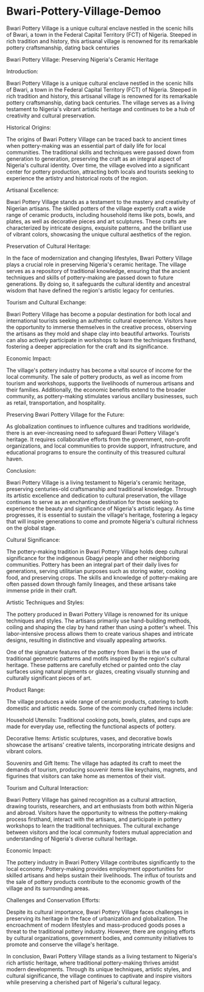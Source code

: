 # Bwari-Pottery-Village-Demoo
Bwari Pottery Village is a unique cultural enclave nestled in the scenic hills of Bwari, a town in the Federal Capital Territory (FCT) of Nigeria. Steeped in rich tradition and history, this artisanal village is renowned for its remarkable pottery craftsmanship, dating back centuries

Bwari Pottery Village: Preserving Nigeria's Ceramic Heritage

Introduction:

Bwari Pottery Village is a unique cultural enclave nestled in the scenic hills of Bwari, a town in the Federal Capital Territory (FCT) of Nigeria. Steeped in rich tradition and history, this artisanal village is renowned for its remarkable pottery craftsmanship, dating back centuries. The village serves as a living testament to Nigeria's vibrant artistic heritage and continues to be a hub of creativity and cultural preservation.

Historical Origins:

The origins of Bwari Pottery Village can be traced back to ancient times when pottery-making was an essential part of daily life for local communities. The traditional skills and techniques were passed down from generation to generation, preserving the craft as an integral aspect of Nigeria's cultural identity. Over time, the village evolved into a significant center for pottery production, attracting both locals and tourists seeking to experience the artistry and historical roots of the region.

Artisanal Excellence:

Bwari Pottery Village stands as a testament to the mastery and creativity of Nigerian artisans. The skilled potters of the village expertly craft a wide range of ceramic products, including household items like pots, bowls, and plates, as well as decorative pieces and art sculptures. These crafts are characterized by intricate designs, exquisite patterns, and the brilliant use of vibrant colors, showcasing the unique cultural aesthetics of the region.

Preservation of Cultural Heritage:

In the face of modernization and changing lifestyles, Bwari Pottery Village plays a crucial role in preserving Nigeria's ceramic heritage. The village serves as a repository of traditional knowledge, ensuring that the ancient techniques and skills of pottery-making are passed down to future generations. By doing so, it safeguards the cultural identity and ancestral wisdom that have defined the region's artistic legacy for centuries.

Tourism and Cultural Exchange:

Bwari Pottery Village has become a popular destination for both local and international tourists seeking an authentic cultural experience. Visitors have the opportunity to immerse themselves in the creative process, observing the artisans as they mold and shape clay into beautiful artworks. Tourists can also actively participate in workshops to learn the techniques firsthand, fostering a deeper appreciation for the craft and its significance.

Economic Impact:

The village's pottery industry has become a vital source of income for the local community. The sale of pottery products, as well as income from tourism and workshops, supports the livelihoods of numerous artisans and their families. Additionally, the economic benefits extend to the broader community, as pottery-making stimulates various ancillary businesses, such as retail, transportation, and hospitality.

Preserving Bwari Pottery Village for the Future:

As globalization continues to influence cultures and traditions worldwide, there is an ever-increasing need to safeguard Bwari Pottery Village's heritage. It requires collaborative efforts from the government, non-profit organizations, and local communities to provide support, infrastructure, and educational programs to ensure the continuity of this treasured cultural haven.

Conclusion:

Bwari Pottery Village is a living testament to Nigeria's ceramic heritage, preserving centuries-old craftsmanship and traditional knowledge. Through its artistic excellence and dedication to cultural preservation, the village continues to serve as an enchanting destination for those seeking to experience the beauty and significance of Nigeria's artistic legacy. As time progresses, it is essential to sustain the village's heritage, fostering a legacy that will inspire generations to come and promote Nigeria's cultural richness on the global stage.




Cultural Significance:

The pottery-making tradition in Bwari Pottery Village holds deep cultural significance for the indigenous Gbagyi people and other neighboring communities. Pottery has been an integral part of their daily lives for generations, serving utilitarian purposes such as storing water, cooking food, and preserving crops. The skills and knowledge of pottery-making are often passed down through family lineages, and these artisans take immense pride in their craft.

Artistic Techniques and Styles:

The pottery produced in Bwari Pottery Village is renowned for its unique techniques and styles. The artisans primarily use hand-building methods, coiling and shaping the clay by hand rather than using a potter's wheel. This labor-intensive process allows them to create various shapes and intricate designs, resulting in distinctive and visually appealing artworks.

One of the signature features of the pottery from Bwari is the use of traditional geometric patterns and motifs inspired by the region's cultural heritage. These patterns are carefully etched or painted onto the clay surfaces using natural pigments or glazes, creating visually stunning and culturally significant pieces of art.

Product Range:

The village produces a wide range of ceramic products, catering to both domestic and artistic needs. Some of the commonly crafted items include:

Household Utensils: Traditional cooking pots, bowls, plates, and cups are made for everyday use, reflecting the functional aspects of pottery.

Decorative Items: Artistic sculptures, vases, and decorative bowls showcase the artisans' creative talents, incorporating intricate designs and vibrant colors.

Souvenirs and Gift Items: The village has adapted its craft to meet the demands of tourism, producing souvenir items like keychains, magnets, and figurines that visitors can take home as mementos of their visit.

Tourism and Cultural Interaction:

Bwari Pottery Village has gained recognition as a cultural attraction, drawing tourists, researchers, and art enthusiasts from both within Nigeria and abroad. Visitors have the opportunity to witness the pottery-making process firsthand, interact with the artisans, and participate in pottery workshops to learn the traditional techniques. The cultural exchange between visitors and the local community fosters mutual appreciation and understanding of Nigeria's diverse cultural heritage.

Economic Impact:

The pottery industry in Bwari Pottery Village contributes significantly to the local economy. Pottery-making provides employment opportunities for skilled artisans and helps sustain their livelihoods. The influx of tourists and the sale of pottery products contribute to the economic growth of the village and its surrounding areas.

Challenges and Conservation Efforts:

Despite its cultural importance, Bwari Pottery Village faces challenges in preserving its heritage in the face of urbanization and globalization. The encroachment of modern lifestyles and mass-produced goods poses a threat to the traditional pottery industry. However, there are ongoing efforts by cultural organizations, government bodies, and community initiatives to promote and conserve the village's heritage.

In conclusion, Bwari Pottery Village stands as a living testament to Nigeria's rich artistic heritage, where traditional pottery-making thrives amidst modern developments. Through its unique techniques, artistic styles, and cultural significance, the village continues to captivate and inspire visitors while preserving a cherished part of Nigeria's cultural legacy.
